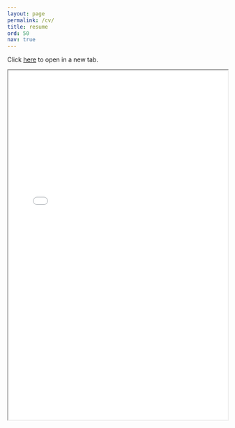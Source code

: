 ```yaml
---
layout: page
permalink: /cv/
title: resume
ord: 50
nav: true
---
```


<p>Click <a href="/assets/pdf/isl_cv_20220406.pdf" target="_new">here</a> to open in a new tab.</p>

<iframe style="width:100%;height:800px" src="/assets/pdf/isl_cv_20220406.pdf"></iframe>
